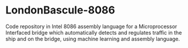 # LondonBascule-8086
Code repository in Intel 8086 assembly language for a Microprocessor Interfaced bridge which automatically detects and regulates traffic in the ship and on the bridge, using machine learning and assembly language.
